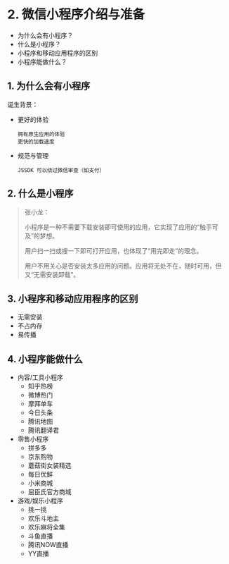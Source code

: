 # 2. 微信小程序介绍与准备

* 为什么会有小程序？
* 什么是小程序？
* 小程序和移动应用程序的区别
* 小程序能做什么？

## 1. 为什么会有小程序

诞生背景：

* 更好的体验

  ```text
  拥有原生应用的体验
  更快的加载速度
  ```

* 规范与管理

  ```text
  JSSDK 可以绕过微信审查（如支付）
  ```

## 2. 什么是小程序

>张小龙：
>
>
>小程序是一种不需要下载安装即可使用的应用，它实现了应用的“触手可及”的梦想。
>
>
>用户扫一扫或搜一下即可打开应用，也体现了“用完即走”的理念。
>
>
>用户不用关心是否安装太多应用的问题。应用将无处不在，随时可用，但又“无需安装卸载”。

## 3. 小程序和移动应用程序的区别

* 无需安装
* 不占内存
* 易传播

## 4. 小程序能做什么

* 内容/工具小程序
  * 知乎热榜
  * 微博热门
  * 摩拜单车
  * 今日头条
  * 腾讯地图
  * 腾讯翻译君
* 零售小程序
  * 拼多多
  * 京东购物
  * 蘑菇街女装精选
  * 每日优鲜
  * 小米商城
  * 屈臣氏官方商城
* 游戏/娱乐小程序
  * 挑一挑
  * 欢乐斗地主
  * 欢乐麻将全集
  * 斗鱼直播
  * 腾讯NOW直播
  * YY直播
